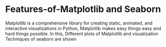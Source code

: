 # Features-of-Matplotlib and Seaborn
Matplotlib is a comprehensive library for creating static, animated, and interactive visualizations in Python, Matplotlib makes easy things easy and hard things possible.
In this, Different plots of Matplotlib and visualization Techniques of seaborn are shown
